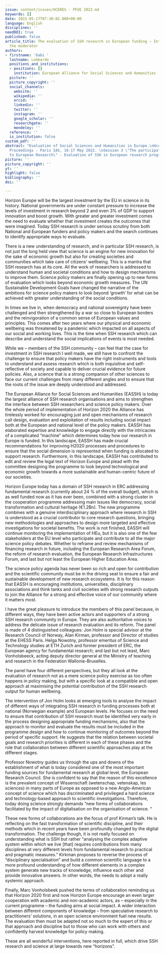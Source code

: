 ```yaml
---
issue: content/issues/HCERES - PFUE 2022.md
keywords: []
date: 2022-05-17T07:30:02.000+00:00
language: English
disciplines: ''
needDOI: true
published: false
article_title: The evaluation of SSH research in European funding – Introduction of
  the moderator
authors:
- firstname: 'Gabi '
  lastname: Lombardo
  positions_and_institutions:
  - positions: []
    institution: European Alliance for Social Sciences and Humanities (EASSH), France
  picture: ''
  picture_copyright: ''
  social_channels:
    website: ''
    wikipedia: ''
    orcid: ''
    linkedin: ''
    twitter: ''
    instagram: ''
    google_scholar: ''
    researchgate: ''
    mendeley: ''
  reference: ''
  is_institution: false
custom_pdf: ''
abstract: "Evaluation of Social Sciences and Humanities in Europe.\nHcéres Colloquium
  Proceedings - Paris IAS, 16-17 May 2022. \nSession 3 \"The participation of SSH
  to European Research\" - Evaluation of SSH in European research programs - Introduction"
picture: ''
picture_copyright: ''
yt: ''
highlight: false
bibliography: ''
doi: ''

---
```

Horizon Europe will be the largest investment by the EU in science in its history. National governments are under constant pressure to increase the levels of investment in research beyond 2 and even 3% of GDP to support innovation and boost growth. With greater and greater investment comes the need to evaluate whether that investment creates the outcomes that were imagined. Today SSH research is under serious scrutiny from both National and European funders and policy makers and the search continues to identify appropriate ways to evaluate.

There is a new understanding of research, and in particular SSH research, is not just the long held view that science is an engine for new innovation for the sake of economic growth but also for creating societies and communities which take care of citizens’ wellbeing. This is a mantra that SSH research has at its core. All the work of researchers is addressed to understand human and societal conditions and how to design mechanisms to improve them. Science policy makers are finally opening up to new forms of evaluation which looks beyond economic growth measures. The UN Sustainable Development Goals have changed the narrative of the ambitions for science policy makers to look beyond ‘growth’ for what can be achieved with greater understanding of the social conditions.

In times we live in, when democracy and national sovereignty have been challenged and then strengthened by a war so close to European borders and the reinvigoration of a common sense of European values and principles. This comes after two years where our physical and economic wellbeing was threatened by a pandemic which impacted on all aspects of our social and working lives. This is the time when SSH research which can describe and understand the social implications of events is most needed.

While we – members of the SSH community – can feel that the case for investment in SSH research I well made, we still have to confront the challenge to ensure that policy makers have the right instruments and tools to understand and assess research which is both inquisitive and self-reflective of society and capable to deliver crucial evidence for future policies. Also, a science that is a strong companion of other sciences to face our current challenges from many different angles and to ensure that the roots of the issue are deeply understood and addressed.

The European Alliance for Social Sciences and Humanities (EASSH) is today the largest alliance of SSH research organisations and aims to strengthen the interface between SSH researchers and science policy makers. Over the whole period of implementation of Horizon 2020 the Alliance has tirelessly worked for encouraging just and open mechanisms of research call design, evaluation and exploitation of results including social impact both at the European and national level of the policy makers. EASSH has elaborated expertise and knowledge to engage directly with the intricacies of a complicated “machine” which determines today how our research in Europe is funded. In this landscape, EASSH has made crucial recommendations for improving H2020 processes and procedures to ensure that the social dimension is represented when funding is allocated to support research. Furthermore, in this landscape, EASSH has contributed to edit and review the legal text of Horizon Europe and plead with the committee designing the programme to look beyond technological and economic growth towards a more sustainable and human-centric future of our societies.

Horizon Europe today has a domain of SSH research in ERC addressing fundamental research (currently about 24 % of the overall budget), which is as well funded now as it has ever been, combined with a strong cluster in the cooperation programme addressing main issues like democracy, social transformation and cultural heritage (€1.2Bn). The new programme combines with a genuine interdisciplinary approach where research in SSH is understood as a crucial contributor to core research questions, bringing new methodologies and approaches to design more targeted and effective investigations for societal benefits. The work is not finished, EASSH will continue monitoring the implementation of HEu, but it is also one of the few stakeholders at the EU level who participate and contribute to all the major science policy debates. Whether to reframe and review mechanisms of financing research in future, including the European Research Area Forum, the reform of research evaluation, the European Research Infrastructures Forum, and last but not least the European Higher Education Area.

The science policy agenda has never been so rich and open for contribution and the scientific community must be in the driving seat to ensure a fair and sustainable development of new research ecosystems. It is for this reason that EASSH is encouraging institutions, universities, disciplinary associations and think tanks and civil societies with strong research outputs to join the Alliance for a strong and effective voice of our community where it matters most.

I have the great pleasure to introduce the members of this panel because, in different ways, they have been active actors and supporters of a strong SSH research community in Europe. They are also authoritative voices to address the delicate issue of research evaluation and its reform. The panel is made of 4 distinguished colleagues: Jon Holm is special advisor at the Research Council of Norway, Alan Kirman, professor and Director of studies at the EHESS Paris. Helga Nowotny, professor emeritus of Science and Technology studies at ETH Zurich and former president of ERC, the European agency for fundamental research; and last but not least, Marc Vonholsbeeck, acting deputy director general at the Ministry of teaching and research in the Federation Wallonie-Bruxelles.

The panel have four different perspectives, but they all look at the evaluation of research not as a mere science policy exercise as too often happens in policy making, but with a specific look at a compatible and open approach at maximising the potential contribution of the SSH research output for human wellbeing.

The intervention of Jon Holm looks at emerging tools to analyse the impact of different ways of integrating SSH research in funding processes both at national (Norwegian example) and European levels. He focuses on the need to ensure that contribution of SSH research must be identified very early in the process designing appropriate funding mechanisms, also that the approach to monitor and evaluate the results must be included in the programme design and how to continue monitoring of outcomes beyond the period of specific support. He suggests that the relation between societal goals and research priorities is different in each of these phases and the role that collaboration between different scientific approaches play at the different stages.

Professor Nowotny guides us through the ups and downs of the establishment of what is today considered one of the most important funding sources for fundamental research at global level, the European Research Council. She is confident to say that the reason of this excellence is the prevalent concept of Wissenschaft (wetenschap, vetenskap, les sciences) in many parts of Europe as opposed to a new Anglo-American concept of science which has discriminated and privileged a hard science and technology-based approach to scientific investigations. Therefore, today doing science strongly demands “new forms of collaborations facilitated by the impact of digitalisation on the organisation of science. “

These new forms of collaborations are the focus of prof Kirman’s talk. He is reflecting on the fast transformation of scientific discipline, and their methods which in recent years have been profoundly changed by the digital transformation. The challenge though, it is not really focused on understanding what is SSH but rather “analysing the complex adaptive system within which we live \[that\] requires contributions from many disciplines at very different levels from fundamental research to practical and pragmatic measures.” Kirkman proposes to reverse the process of “disciplinary specialisation” and build a common scientific language to a more profound understanding of how different elements in a complex system generate new tracks of knowledge, influence each other and provide innovative answers. In other words, the needs to adopt a really systemic approach.

Finally, Marc Vonholsbeek pushed the terms of collaboration reminding us that Horizon 2020 first and now Horizon Europe encourage an even larger cooperation with academic and non-academic actors, as – especially in the current programme – the funding aims at social impact. A wider interaction between different components of knowledge – from speculative research to practitioners’ solutions, in an open science environment fuel new results. The evaluation then must be adapted not so much to the expert of this or that approach and discipline but to those who can work with others and confidently harvest knowledge for policy making.

These are all wonderful interventions, here reported in full, which drive SSH research and science at large towards new “horizons”.